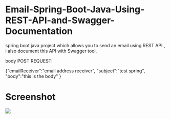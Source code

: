 # Email-Spring-Boot-Java-Using-REST-API-and-Swagger-Documentation

 spring boot java project which allows you to send an email using REST API , i also document this API with Swagger tool.


body POST REQUEST:

{"emailReceiver":"email address receiver",
"subject":"test spring",
 "body":"this is the body"
}
# Screenshot
![](screnshot/Capt1.JPG)
